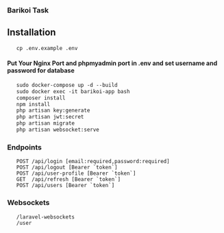 ### Barikoi Task

## Installation

```shell
   cp .env.example .env
```

#### Put Your Nginx Port and phpmyadmin port in .env and set username and password for database

```dockerfile
   sudo docker-compose up -d --build
   sudo docker exec -it barikoi-app bash
   composer install
   npm install
   php artisan key:generate
   php artisan jwt:secret
   php artisan migrate
   php artisan websocket:serve
```

### Endpoints

```shell
   POST /api/login [email:required,password:required]
   POST /api/logout [Bearer `token`]
   POST /api/user-profile [Bearer `token`]
   GET  /api/refresh [Bearer `token`]
   POST /api/users [Bearer `token`]
```

### Websockets

```shell
   /laravel-websockets
   /user
```
